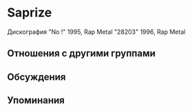 # Saprize

Дискография
"No !" 1995, Rap Metal
"28203" 1996, Rap Metal

## Отношения с другими группами


## Обсуждения


## Упоминания

